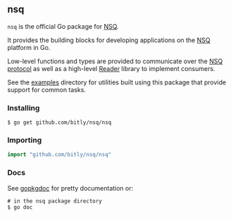 ## nsq

`nsq` is the official Go package for [NSQ][nsq].

It provides the building blocks for developing applications on the [NSQ][nsq] platform in Go.

Low-level functions and types are provided to communicate over the [NSQ protocol][protocol] as well
as a high-level [Reader][reader] library to implement consumers.

See the [examples][examples] directory for utilities built using this package that provide support
for common tasks.

### Installing

    $ go get github.com/bitly/nsq/nsq

### Importing

```go
import "github.com/bitly/nsq/nsq"
```

### Docs

See [gopkgdoc][nsq_gopkgdoc] for pretty documentation or:

    # in the nsq package directory
    $ go doc

[nsq]: https://github.com/bitly/nsq
[nsq_gopkgdoc]: http://go.pkgdoc.org/github.com/bitly/nsq/nsq
[protocol]: https://github.com/bitly/nsq/blob/master/docs/protocol.md
[examples]: https://github.com/bitly/nsq/tree/master/examples
[reader]: http://go.pkgdoc.org/github.com/bitly/nsq/nsq#Reader
